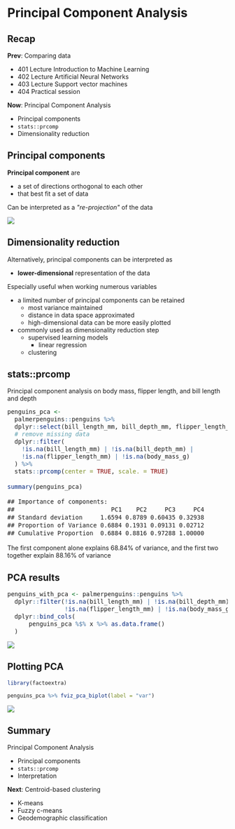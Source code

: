 

<style type="text/css">
.small_r_all pre{
  font-size: 16px;
  line-height: 18px;
}
.small_r_output pre:not(.prettyprint){
  font-size: 16px;
  line-height: 18px;
}
.verysmall_r_output pre:not(.prettyprint){
  font-size: 12px;
  line-height: 14px;
}
</style>



# Principal Component Analysis

## Recap

**Prev**: Comparing data

- 401 Lecture Introduction to Machine Learning
- 402 Lecture Artificial Neural Networks
- 403 Lecture Support vector machines
- 404 Practical session

**Now**: Principal Component Analysis

- Principal components
- `stats::prcomp`
- Dimensionality reduction






## Principal components

**Principal component** are 

- a set of directions orthogonal to each other
- that best fit a set of data

Can be interpreted as a *"re-projection"* of the data

![](411_L_PrincipalComponents_files/figure-epub3/unnamed-chunk-2-1.png)<!-- -->


## Dimensionality reduction

Alternatively, principal components can be interpreted as 

- **lower-dimensional** representation of the data

Especially useful when working numerous variables

- a limited number of principal components can be retained
  - most variance maintained
  - distance in data space approximated
  - high-dimensional data can be more easily plotted 
- commonly used as dimensionality reduction step
  - supervised learning models
    - linear regression
  - clustering
  

## stats::prcomp

Principal component analysis on body mass, flipper length, and bill length and depth

<div class="small_r_all">


```r
penguins_pca <-
  palmerpenguins::penguins %>%
  dplyr::select(bill_length_mm, bill_depth_mm, flipper_length_mm, body_mass_g) %>%
  # remove missing data
  dplyr::filter(
    !is.na(bill_length_mm) | !is.na(bill_depth_mm) |
    !is.na(flipper_length_mm) | !is.na(body_mass_g)
  ) %>%
  stats::prcomp(center = TRUE, scale. = TRUE) 

summary(penguins_pca)
```

```
## Importance of components:
##                           PC1    PC2     PC3     PC4
## Standard deviation     1.6594 0.8789 0.60435 0.32938
## Proportion of Variance 0.6884 0.1931 0.09131 0.02712
## Cumulative Proportion  0.6884 0.8816 0.97288 1.00000
```

</div>

The first component alone explains 68.84% of variance, and the first two together explain 88.16% of variance



## PCA results

<div class="small_r_all">


```r
penguins_with_pca <- palmerpenguins::penguins %>%
  dplyr::filter(!is.na(bill_length_mm) | !is.na(bill_depth_mm) | 
                !is.na(flipper_length_mm) | !is.na(body_mass_g)) %>%
  dplyr::bind_cols(
      penguins_pca %$% x %>% as.data.frame()
  )
```

</div>

![](411_L_PrincipalComponents_files/figure-epub3/unnamed-chunk-5-1.png)<!-- -->


## Plotting PCA


```r
library(factoextra)

penguins_pca %>% fviz_pca_biplot(label = "var")
```

![](411_L_PrincipalComponents_files/figure-epub3/unnamed-chunk-6-1.png)<!-- -->


## Summary

Principal Component Analysis

- Principal components
- `stats::prcomp`
- Interpretation

**Next**: Centroid-based clustering

- K-means
- Fuzzy c-means
- Geodemographic classification



